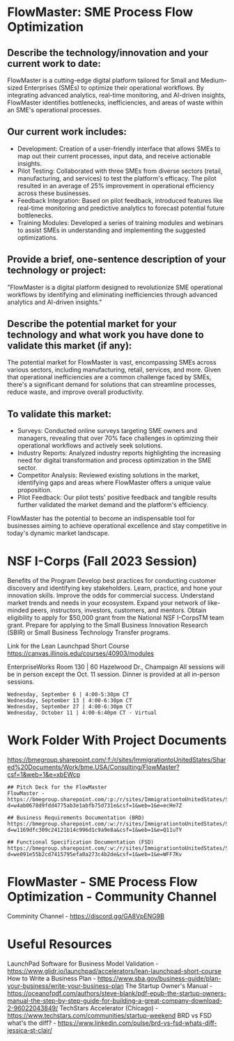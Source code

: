# FlowMaster: SME Process Flow Optimization

## Describe the technology/innovation and your current work to date:  
FlowMaster is a cutting-edge digital platform tailored for Small and Medium-sized Enterprises (SMEs) to optimize their operational workflows. By integrating advanced analytics, real-time monitoring, and AI-driven insights, FlowMaster identifies bottlenecks, inefficiencies, and areas of waste within an SME's operational processes.

## Our current work includes:
- Development: Creation of a user-friendly interface that allows SMEs to map out their current processes, input data, and receive actionable insights.
- Pilot Testing: Collaborated with three SMEs from diverse sectors (retail, manufacturing, and services) to test the platform's efficacy. The pilot resulted in an average of 25% improvement in operational efficiency across these businesses.
- Feedback Integration: Based on pilot feedback, introduced features like real-time monitoring and predictive analytics to forecast potential future bottlenecks.
- Training Modules: Developed a series of training modules and webinars to assist SMEs in understanding and implementing the suggested optimizations.

## Provide a brief, one-sentence description of your technology or project:  
"FlowMaster is a digital platform designed to revolutionize SME operational workflows by identifying and eliminating inefficiencies through advanced analytics and AI-driven insights."

## Describe the potential market for your technology and what work you have done to validate this market (if any):  
The potential market for FlowMaster is vast, encompassing SMEs across various sectors, including manufacturing, retail, services, and more. Given that operational inefficiencies are a common challenge faced by SMEs, there's a significant demand for solutions that can streamline processes, reduce waste, and improve overall productivity.

## To validate this market:
- Surveys: Conducted online surveys targeting SME owners and managers, revealing that over 70% face challenges in optimizing their operational workflows and actively seek solutions.
- Industry Reports: Analyzed industry reports highlighting the increasing need for digital transformation and process optimization in the SME sector.
- Competitor Analysis: Reviewed existing solutions in the market, identifying gaps and areas where FlowMaster offers a unique value proposition.
- Pilot Feedback: Our pilot tests' positive feedback and tangible results further validated the market demand and the platform's efficiency.

FlowMaster has the potential to become an indispensable tool for businesses aiming to achieve operational excellence and stay competitive in today's dynamic market landscape.

# NSF I-Corps (Fall 2023 Session)
Benefits of the Program
Develop best practices for conducting customer discovery and identifying key stakeholders.
Learn, practice, and hone your innovation skills.
Improve the odds for commercial success.
Understand market trends and needs in your ecosystem.
Expand your network of like-minded peers, instructors, investors, customers, and mentors.
Obtain eligibility to apply for $50,000 grant from the National NSF I-CorpsTM team grant.
Prepare for applying to the Small Business Innovation Research (SBIR) or Small Business Technology Transfer programs.

Link for the Lean Launchpad Short Course https://canvas.illinois.edu/courses/40903/modules

EnterpriseWorks Room 130 | 60 Hazelwood Dr., Champaign
All sessions will be in person except the Oct. 11 session. 
Dinner is provided at all in-person sessions.

    Wednesday, September 6 | 4:00-5:30pm CT
    Wednesday, September 13 | 4:00-6:30pm CT
    Wednesday, September 27 | 4:00-6:30pm CT
    Wednesday, October 11 | 4:00-6:40pm CT - Virtual

# Work Folder With Project Documents
https://bmegroup.sharepoint.com/:f:/r/sites/ImmigrationtoUnitedStates/Shared%20Documents/Work/bme.USA/Consulting/FlowMaster?csf=1&web=1&e=xbEWcp

    ## Pitch Deck for the FlowMaster
    FlowMaster - https://bmegroup.sharepoint.com/:p:/r/sites/ImmigrationtoUnitedStates/Shared%20Documents/Work/bme.USA/Consulting/FlowMaster/FlowMaster.pptx?d=w4ab0678d9fdd4775ab3e1abfb75d731e&csf=1&web=1&e=ecHe7Z

    ## Business Requirements Documentation (BRD)
    https://bmegroup.sharepoint.com/:w:/r/sites/ImmigrationtoUnitedStates/Shared%20Documents/Work/bme.USA/Consulting/FlowMaster/7.%20Business%20Requirement%20Document.docx?d=w1169dfc309c24121b14c996d1c9a9e8a&csf=1&web=1&e=Q11uTY

    ## Functional Specification Documentation (FSD)
    https://bmegroup.sharepoint.com/:w:/r/sites/ImmigrationtoUnitedStates/Shared%20Documents/Work/bme.USA/Consulting/FlowMaster/8.%20Functional%20Specification%20Document.docx?d=we091e55b2cd7415795efa0a273c4b2de&csf=1&web=1&e=WFF7Kv


# FlowMaster - SME Process Flow Optimization - Community Channel
Comminity Channel - https://discord.gg/GA8VpENG9B

# Useful Resources
LaunchPad Software for Business Model Validation - https://www.glidr.io/launchpad/accelerators/lean-launchpad-short-course
How to Write a Business Plan - https://www.sba.gov/business-guide/plan-your-business/write-your-business-plan
The Startup Owner's Manual - https://oceanofpdf.com/authors/steve-blank/pdf-epub-the-startup-owners-manual-the-step-by-step-guide-for-building-a-great-company-download-2-96022043849/
TechStars Accelerator (Chicago) - https://www.techstars.com/communities/startup-weekend
BRD vs FSD what's the diff? - https://www.linkedin.com/pulse/brd-vs-fsd-whats-diff-jessica-st-clair/